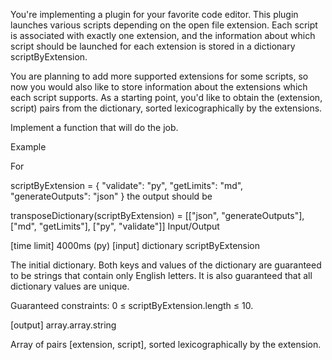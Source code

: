 You're implementing a plugin for your favorite code editor. This plugin launches various scripts depending on the open file extension. Each script is associated with exactly one extension, and the information about which script should be launched for each extension is stored in a dictionary scriptByExtension.

You are planning to add more supported extensions for some scripts, so now you would also like to store information about the extensions which each script supports. As a starting point, you'd like to obtain the (extension, script) pairs from the dictionary, sorted lexicographically by the extensions.

Implement a function that will do the job.

Example

For

scriptByExtension = {
  "validate": "py",
  "getLimits": "md",
  "generateOutputs": "json"
}
the output should be

transposeDictionary(scriptByExtension) = [["json", "generateOutputs"],
                                          ["md", "getLimits"],
                                          ["py", "validate"]]
Input/Output

[time limit] 4000ms (py)
[input] dictionary scriptByExtension

The initial dictionary. Both keys and values of the dictionary are guaranteed to be strings that contain only English letters. It is also guaranteed that all dictionary values are unique.

Guaranteed constraints:
0 ≤ scriptByExtension.length ≤ 10.

[output] array.array.string

Array of pairs [extension, script], sorted lexicographically by the extension.
